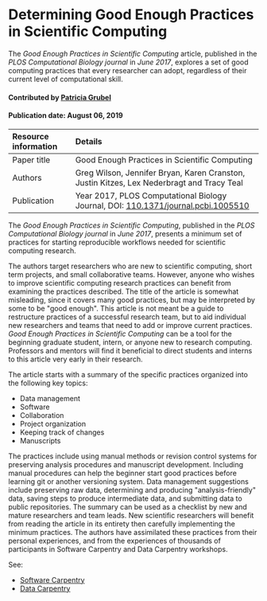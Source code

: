 
# Determining Good Enough Practices in Scientific Computing
<!-- deck text start --> 
The *Good Enough Practices in Scientific Computing* article, published in the *PLOS Computational Biology journal* in *June 2017*, explores a set of good computing practices that every researcher can adopt, regardless of their current level of computational skill.
<!-- deck text end --> 

#### Contributed by [Patricia Grubel](https://github.com/pagrubel)

#### Publication date: August 06, 2019


Resource information | Details
:--- | :--- 
Paper title  | Good Enough Practices in Scientific Computing
Authors | Greg Wilson, Jennifer Bryan, Karen Cranston, Justin Kitzes, Lex Nederbragt and Tracy Teal
Publication | Year 2017, PLOS Computational Biology Journal, DOI: [110.1371/journal.pcbi.1005510](https://doi.org/10.1371/journal.pcbi.1005510)

The *Good Enough Practices in Scientific Computing*, published in the *PLOS Computational Biology journal* in *June 2017*, presents a minimum set of practices for starting reproducible workflows needed for scientific computing research. 

The authors target researchers who are new to scientific computing,
short term projects, and small collaborative teams.  However, anyone who wishes
to improve scientific computing research practices can benefit from examining
the practices described. The title of the article is somewhat misleading, since
it covers many good practices, but may be interpreted by some to be "good
enough". This article is not meant be a guide to restructure practices of a
successful research team, but to aid individual new researchers and teams that
need to add or improve current practices. *Good Enough Practices in Scientific
Computing* can be a tool for the beginning graduate student, intern, or anyone
new to research computing.  Professors and mentors will find it beneficial to
direct students and interns to this article very early in their research.

The article starts with a summary of the specific practices organized into
the following key topics: 
* Data management
* Software
* Collaboration
* Project organization 
* Keeping track of changes 
* Manuscripts  

The practices include using manual methods or revision control systems for
preserving analysis procedures and manuscript development.  Including manual
procedures can help the beginner start good practices before learning git or
another versioning system. Data management suggestions include preserving raw
data, determining and producing "analysis-friendly" data, saving steps to
produce intermediate data, and submitting data to public repositories.  The
summary can be used as a checklist by new and mature researchers and team leads.
New scientific researchers will benefit from reading the article in its entirety
then carefully implementing the minimum practices.  The authors have assimilated
these practices from their personal experiences, and from the experiences of
thousands of participants in Software Carpentry and Data Carpentry workshops.

See:
* [Software Carpentry](http://software-carpentry.org)
* [Data Carpentry](http://datacarpentry.org)


<!---
Publish: yes
RSS update: 2019-04-29
Categories: Planning, Development
Topics: Software engineering, revision control
Level: 2
Prerequisites: defaults
Aggregate: none
--->
